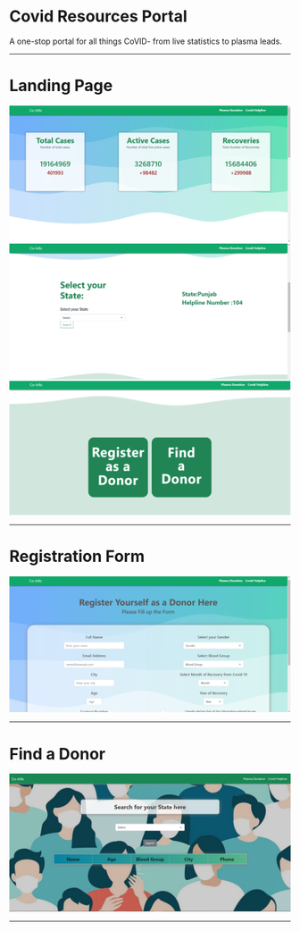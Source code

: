 # Covid Resources Portal
A one-stop portal for all things CoVID- from live statistics to plasma leads.
<hr>
<h1>Landing Page</h1>
<img src="LP.png">
<br>
<img src="LP1.png">
<br>
<img src="LP2.png">
<br>
<hr>
<h1>Registration Form</h1>
<img src="Register.png">
<hr>
<h1>Find a Donor</h1>
<img src="Find.png">
<hr>
